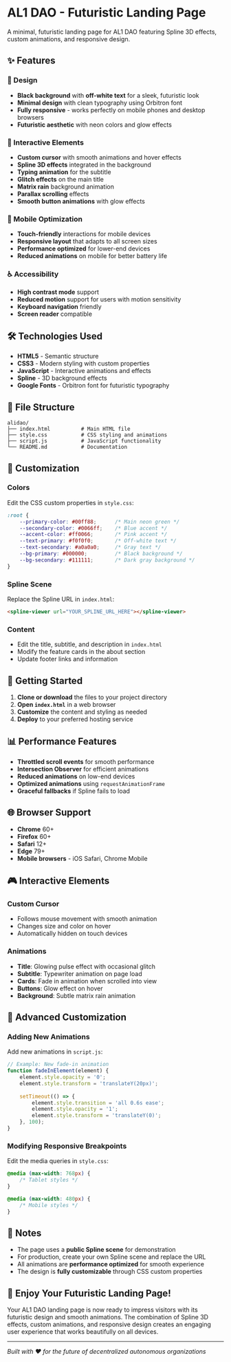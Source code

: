 # AL1 DAO - Futuristic Landing Page

A minimal, futuristic landing page for AL1 DAO featuring Spline 3D effects, custom animations, and responsive design.

## ✨ Features

### 🎨 Design
- **Black background** with **off-white text** for a sleek, futuristic look
- **Minimal design** with clean typography using Orbitron font
- **Fully responsive** - works perfectly on mobile phones and desktop browsers
- **Futuristic aesthetic** with neon colors and glow effects

### 🚀 Interactive Elements
- **Custom cursor** with smooth animations and hover effects
- **Spline 3D effects** integrated in the background
- **Typing animation** for the subtitle
- **Glitch effects** on the main title
- **Matrix rain** background animation
- **Parallax scrolling** effects
- **Smooth button animations** with glow effects

### 📱 Mobile Optimization
- **Touch-friendly** interactions for mobile devices
- **Responsive layout** that adapts to all screen sizes
- **Performance optimized** for lower-end devices
- **Reduced animations** on mobile for better battery life

### ♿ Accessibility
- **High contrast mode** support
- **Reduced motion** support for users with motion sensitivity
- **Keyboard navigation** friendly
- **Screen reader** compatible

## 🛠️ Technologies Used

- **HTML5** - Semantic structure
- **CSS3** - Modern styling with custom properties
- **JavaScript** - Interactive animations and effects
- **Spline** - 3D background effects
- **Google Fonts** - Orbitron font for futuristic typography

## 🎯 File Structure

```
alidao/
├── index.html          # Main HTML file
├── style.css           # CSS styling and animations
├── script.js           # JavaScript functionality
└── README.md           # Documentation
```

## 🔧 Customization

### Colors
Edit the CSS custom properties in `style.css`:

```css
:root {
    --primary-color: #00ff88;      /* Main neon green */
    --secondary-color: #0066ff;    /* Blue accent */
    --accent-color: #ff0066;       /* Pink accent */
    --text-primary: #f0f0f0;       /* Off-white text */
    --text-secondary: #a0a0a0;     /* Gray text */
    --bg-primary: #000000;         /* Black background */
    --bg-secondary: #111111;       /* Dark gray background */
}
```

### Spline Scene
Replace the Spline URL in `index.html`:

```html
<spline-viewer url="YOUR_SPLINE_URL_HERE"></spline-viewer>
```

### Content
- Edit the title, subtitle, and description in `index.html`
- Modify the feature cards in the about section
- Update footer links and information

## 🚀 Getting Started

1. **Clone or download** the files to your project directory
2. **Open `index.html`** in a web browser
3. **Customize** the content and styling as needed
4. **Deploy** to your preferred hosting service

## 📊 Performance Features

- **Throttled scroll events** for smooth performance
- **Intersection Observer** for efficient animations
- **Reduced animations** on low-end devices
- **Optimized animations** using `requestAnimationFrame`
- **Graceful fallbacks** if Spline fails to load

## 🌐 Browser Support

- **Chrome** 60+
- **Firefox** 60+
- **Safari** 12+
- **Edge** 79+
- **Mobile browsers** - iOS Safari, Chrome Mobile

## 🎮 Interactive Elements

### Custom Cursor
- Follows mouse movement with smooth animation
- Changes size and color on hover
- Automatically hidden on touch devices

### Animations
- **Title**: Glowing pulse effect with occasional glitch
- **Subtitle**: Typewriter animation on page load
- **Cards**: Fade in animation when scrolled into view
- **Buttons**: Glow effect on hover
- **Background**: Subtle matrix rain animation

## 🔧 Advanced Customization

### Adding New Animations
Add new animations in `script.js`:

```javascript
// Example: New fade-in animation
function fadeInElement(element) {
    element.style.opacity = '0';
    element.style.transform = 'translateY(20px)';
    
    setTimeout(() => {
        element.style.transition = 'all 0.6s ease';
        element.style.opacity = '1';
        element.style.transform = 'translateY(0)';
    }, 100);
}
```

### Modifying Responsive Breakpoints
Edit the media queries in `style.css`:

```css
@media (max-width: 768px) {
    /* Tablet styles */
}

@media (max-width: 480px) {
    /* Mobile styles */
}
```

## 📝 Notes

- The page uses a **public Spline scene** for demonstration
- For production, create your own Spline scene and replace the URL
- All animations are **performance optimized** for smooth experience
- The design is **fully customizable** through CSS custom properties

## 🎉 Enjoy Your Futuristic Landing Page!

Your AL1 DAO landing page is now ready to impress visitors with its futuristic design and smooth animations. The combination of Spline 3D effects, custom animations, and responsive design creates an engaging user experience that works beautifully on all devices.

---

*Built with ❤️ for the future of decentralized autonomous organizations* 